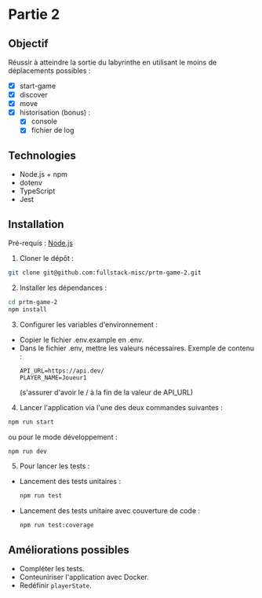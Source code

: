 # Partie 2
## Objectif
Réussir à atteindre la sortie du labyrinthe en utilisant le moins de déplacements possibles :
- [x] start-game
- [x] discover
- [x] move
- [x] historisation (bonus) :
  - [x] console
  - [x] fichier de log

## Technologies
- Node.js + npm
- dotenv
- TypeScript
- Jest

## Installation
Pré-requis : [Node.js](https://nodejs.org/en/download/)

1. Cloner le dépôt :
```bash
git clone git@github.com:fullstack-misc/prtm-game-2.git
```

2. Installer les dépendances :
```bash
cd prtm-game-2
npm install
```

3. Configurer les variables d'environnement :
- Copier le fichier .env.example en .env. 
- Dans le fichier .env, mettre les valeurs nécessaires. Exemple de contenu :
  ```
  API_URL=https://api.dev/
  PLAYER_NAME=Joueur1
  ```
  (s'assurer d'avoir le / à la fin de la valeur de API_URL)

4. Lancer l'application via l'une des deux commandes suivantes :
```bash
npm run start
```
ou pour le mode développement :
```bash
npm run dev
```

5. Pour lancer les tests :
- Lancement des tests unitaires :
  ```bash
  npm run test
  ```
- Lancement des tests unitaire avec couverture de code :
  ```bash
  npm run test:coverage
  ```


## Améliorations possibles
- Compléter les tests.
- Conteuniriser l'application avec Docker.
- Redéfinir `playerState`.
